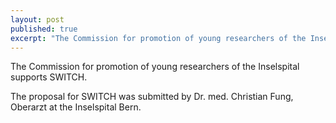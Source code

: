 ```yaml
---
layout: post
published: true
excerpt: "The Commission for promotion of young researchers of the Inselspital supports SWITCH "
---
```


The Commission for promotion of young researchers of the Inselspital supports SWITCH.

The proposal for SWITCH was submitted by Dr. med. Christian Fung, Oberarzt at the Inselspital Bern.
